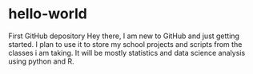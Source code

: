 # hello-world
First GitHub depository
Hey there,
I am new to GitHub and just getting started. I plan to use it to store my school projects and scripts from the classes i am taking.
It will be mostly statistics and data science analysis using python and R.

